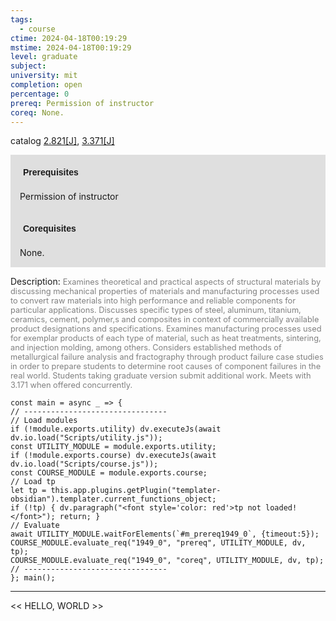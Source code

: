 ```yaml
---
tags:
  - course
ctime: 2024-04-18T00:19:29
mstime: 2024-04-18T00:19:29
level: graduate
subject: 
university: mit
completion: open
percentage: 0
prereq: Permission of instructor
coreq: None.
---
```


catalog [2.821[J]](http://student.mit.edu/catalog/m2c.html#2.821), [3.371[J]](http://student.mit.edu/catalog/m3a.html#3.371)

<span style="display: block; padding: 15px; background-color: rgb(100, 100, 100, 0.2);"><font id="m_prereq1949_0" style="display: block; font-family: Arial, sans-serif; font-weight: bold; padding: 5px">Prerequisites</font><br><span id="prereq1949_0">Permission of instructor</span></span>
<span style="display: block; padding: 15px; background-color: rgb(100, 100, 100, 0.2);"><font id="m_coreq1949_0" style="display: block; font-family: Arial, sans-serif; font-weight: bold; padding: 5px">Corequisites</font><br><span id="coreq1949_0">None.</span></span>

<font style="">Description:</font>
<font style="color: grey; font-size: 0.8rem;">Examines theoretical and practical aspects of structural materials by discussing mechanical properties of materials and manufacturing processes used to convert raw materials into high performance and reliable components for particular applications. Discusses specific types of steel, aluminum, titanium, ceramics, cement, polymer,s and composites in context of commercially available product designations and specifications. Examines manufacturing processes used for exemplar products of each type of material, such as heat treatments, sintering, and injection molding, among others. Considers established methods of metallurgical failure analysis and fractography through product failure case studies in order to prepare students to determine root causes of component failures in the real world. Students taking graduate version submit additional work. Meets with 3.171 when offered concurrently.</font>

```dataviewjs
const main = async _ => {
// --------------------------------
// Load modules
if (!module.exports.utility) dv.executeJs(await dv.io.load("Scripts/utility.js"));
const UTILITY_MODULE = module.exports.utility;
if (!module.exports.course) dv.executeJs(await dv.io.load("Scripts/course.js"));
const COURSE_MODULE = module.exports.course;
// Load tp
let tp = this.app.plugins.getPlugin("templater-obsidian").templater.current_functions_object;
if (!tp) { dv.paragraph("<font style='color: red'>tp not loaded!</font>"); return; }
// Evaluate
await UTILITY_MODULE.waitForElements(`#m_prereq1949_0`, {timeout:5});
COURSE_MODULE.evaluate_req("1949_0", "prereq", UTILITY_MODULE, dv, tp);
COURSE_MODULE.evaluate_req("1949_0", "coreq", UTILITY_MODULE, dv, tp);
// --------------------------------
}; main();
```

---

<< HELLO, WORLD >>
